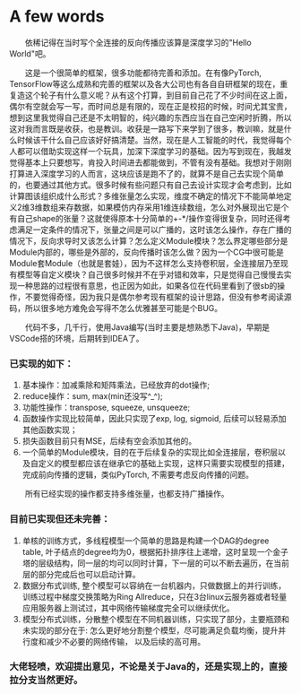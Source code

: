 # A few words
&emsp;&emsp;依稀记得在当时写个全连接的反向传播应该算是深度学习的"Hello World"吧。 

&emsp;&emsp;这是一个很简单的框架，很多功能都待完善和添加。在有像PyTorch, TensorFlow等这么成熟和完善的框架以及各大公司也有各自自研框架的现在，重复造这个轮子有什么意义呢？从有这个打算，到目前自己花了不少时间在这上面，偶尔有空就会写一写，而时间总是有限的，现在正是校招的时候，时间尤其宝贵，想到这里我觉得自己还是不太明智的，纯兴趣的东西应当在自己空闲时折腾，所以这对我而言既是收获，也是教训。收获是一路写下来学到了很多，教训嘛，就是什么时候该干什么自己应该好好搞清楚。当然，现在是人工智能的时代，我觉得每个人都可以借助实现这样一个玩具，加深下深度学习的基础。因为写到现在，我越发觉得基本上只要想写，肯投入时间进去都能做到，不管有没有基础。我想对于刚刚打算进入深度学习的人而言，这块应该是跑不了的，就算不是自己去实现个简单的，也要通过其他方式。很多时候有些问题只有自己去设计实现才会考虑到，比如计算图该组织成什么形式？多维张量怎么实现，维度不确定的情况下不能简单地定义2维3维数组来存数据，如果模仿内存采用1维连续数组，怎么对外展现出它是个有自己shape的张量？这就使得原本十分简单的+-*/操作变得很复杂，同时还得考虑满足一定条件的情况下，张量之间是可以广播的，这时该怎么操作，存在广播的情况下，反向求导时又该怎么计算？怎么定义Module模块？怎么界定哪些部分是Module内部的，哪些是外部的，反向传播时该怎么做？因为一个CG中很可能是Module套Module（也就是套娃），因为不这样怎么支持卷积层，全连接层乃至现有模型等自定义模块？自己很多时候并不在乎对错和效率，只是觉得自己慢慢去实现一种思路的过程很有意思，也正因为如此，如果各位在代码里看到了很sb的操作，不要觉得奇怪，因为我只是偶尔参考现有框架的设计思路，但没有参考阅读源码，所以很多地方难免会写得不怎么优雅甚至可能是个BUG。

&emsp;&emsp;代码不多，几千行，使用Java编写(当时主要是想熟悉下Java)，早期是VSCode搭的环境，后期转到IDEA了。

### 已实现的如下：
1. 基本操作：加减乘除和矩阵乘法，已经放弃的dot操作;
2. reduce操作：sum, max(min还没写^_^);
3. 功能性操作：transpose, squeeze, unsqueeze;
4. 函数操作实现比较简单，因此只实现了exp, log, sigmoid, 后续可以轻易添加其他函数实现；
5. 损失函数目前只有MSE，后续有空会添加其他的。
6. 一个简单的Module模块，目的在于后续复杂的实现比如全连接层，卷积层以及自定义的模型都应该在继承它的基础上实现，这样只需要实现模型的搭建，完成前向传播的逻辑，类似PyTorch, 不需要考虑反向传播的问题。

&emsp;&emsp;所有已经实现的操作都支持多维张量，也都支持广播操作。

### 目前已实现但还未完善：
1.  单核的训练方式，多线程模型一个简单的思路是构建一个DAG的degree table, 叶子结点的degree均为0，根据拓扑排序往上递增，这时呈现一个金子塔的层级结构，同一层的均可以同时计算，下一层的可以不断去遍历，在当前层的部分完成后也可以启动计算。
1.  数据分布式训练, 整个模型可以容纳在一台机器内，只做数据上的并行训练，训练过程中梯度交换策略为Ring Allreduce，只在3台linux云服务器或者轻量应用服务器上测试过，其中网络传输梯度完全可以继续优化。
2.  模型分布式训练，分散整个模型在不同机器训练，只实现了部分，主要瓶颈和未实现的部分在于: 怎么更好地分割整个模型，尽可能满足负载均衡，提升并行度和减少不必要的网络传输， 以及后续的高可用。

### 大佬轻喷，欢迎提出意见，不论是关于Java的，还是实现上的，直接拉分支当然更好。




